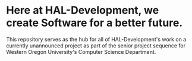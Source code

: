 # Here at HAL-Development, we create Software for a better future.

This repository serves as the hub for all of HAL-Development's work on a currently unannounced project as part of the senior project sequence for Western Oregon University's Computer Science Department. 
